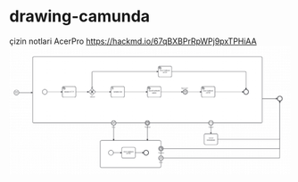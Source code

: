 # drawing-camunda
 çizin notlari
AcerPro
https://hackmd.io/67qBXBPrRpWPj9pxTPHiAA
![alt text](image.png)
